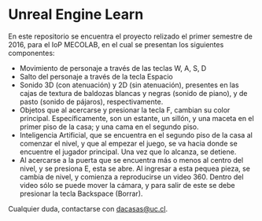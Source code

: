 # Unreal Engine Learn

En este repositorio se encuentra el proyecto relizado el primer semestre de 2016, para el IoP MECOLAB, en el cual se presentan los siguientes componentes:

 - Movimiento de personaje a través de las teclas W, A, S, D
 - Salto del personaje a través de la tecla Espacio
 - Sonido 3D (con atenuación) y 2D (sin atenuación), presentes en las cajas de textura de baldozas blancas y negras (sonido de piano), y de pasto (sonido de pájaros), respectivamente.
 - Objetos que al acercarse y presionar la tecla F, cambian su color principal. Específicamente, son un estante, un sillón, y una maceta en el primer piso de la casa; y una cama en el segundo piso.
 - Inteligencia Artificial, que se encuentra en el segundo piso de la casa al comenzar el nivel, y que al empezar el juego, se va hacia donde se encuentre el jugador principal. Una vez que lo alcanza, se detiene.
 - Al acercarse a la puerta que se encuentra más o menos al centro del nivel, y se presiona E, esta se abre. Al ingresar a esta pequea pieza, se cambia de nivel, y comienza a reproducirse un video 360. Dentro del video sólo se puede mover la cámara, y para salir de este se debe presionar la tecla Backspace (Borrar).

Cualquier duda, contactarse con dacasas@uc.cl.